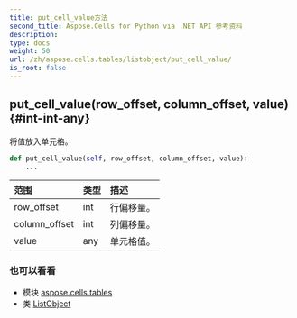 ```yaml
---
title: put_cell_value方法
second_title: Aspose.Cells for Python via .NET API 参考资料
description:
type: docs
weight: 50
url: /zh/aspose.cells.tables/listobject/put_cell_value/
is_root: false
---
```

##  put_cell_value(row_offset, column_offset, value) {#int-int-any}
将值放入单元格。



```python
def put_cell_value(self, row_offset, column_offset, value):
    ...
```


|范围|类型|描述|
| :- | :- | :- |
| row_offset | int |行偏移量。|
| column_offset | int |列偏移量。|
| value | any |单元格值。|



### 也可以看看
* 模块 [aspose.cells.tables](../../)
* 类 [ListObject](/cells/python-net/zh/aspose.cells.tables/listobject)
